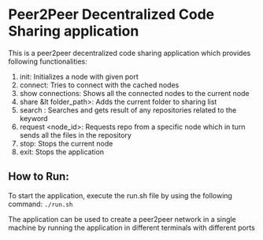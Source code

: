# Peer2Peer Decentralized Code Sharing application

This is a peer2peer decentralized code sharing application which provides following functionalities:

1. init: Initializes a node with given port
2. connect: Tries to connect with the cached nodes
3. show connections: Shows all the connected nodes to the current node
4. share &lt folder_path>: Adds the current folder to sharing list
5. search <keyword>: Searches and gets result of any repositories related to the keyword
6. request <repository> <node_id>: Requests repo from a specific node which in turn sends all the files in the repository
7. stop: Stops the current node
8. exit: Stops the application

## How to Run:

To start the application, execute the run.sh file by using the following command: `./run.sh` 

The application can be used to create a peer2peer network in a single machine by running the application in different terminals with different ports
